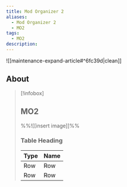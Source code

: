 ```yaml
---
title: Mod Organizer 2
aliases:
  - Mod Organizer 2
  - MO2
tags:
  - MO2
description:
---
```


![[maintenance-expand-article#^6fc39d|clean]]

## About

> [!infobox]
> 
> ## MO2
> 
> %%![[insert image]]%%
> 
> ### Table Heading
> 
> | Type | Name |
> | --- | --- |
> | Row | Row |
> | Row | Row |